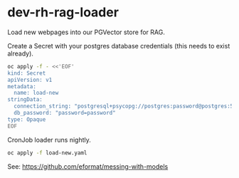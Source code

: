# dev-rh-rag-loader

Load new webpages into our PGVector store for RAG.

Create a Secret with your postgres database credentials (this needs to exist already).

```bash
oc apply -f - <<'EOF'
kind: Secret
apiVersion: v1
metadata:
  name: load-new
stringData:
  connection_string: "postgresql+psycopg://postgres:password@postgres:5432/vectordb"
  db_password: "password=password"
type: Opaque
EOF
```

CronJob loader runs nightly.

```bash
oc apply -f load-new.yaml
```

See: https://github.com/eformat/messing-with-models

